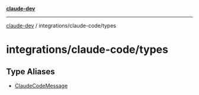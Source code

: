 [**claude-dev**](../../../README.md)

***

[claude-dev](../../../README.md) / integrations/claude-code/types

# integrations/claude-code/types

## Type Aliases

- [ClaudeCodeMessage](type-aliases/ClaudeCodeMessage.md)
